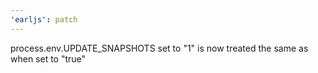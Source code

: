```yaml
---
'earljs': patch
---
```


process.env.UPDATE_SNAPSHOTS set to "1" is now treated the same as when set to "true"
